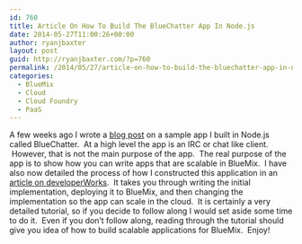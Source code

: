 ```yaml
---
id: 760
title: Article On How To Build The BlueChatter App In Node.js
date: 2014-05-27T11:00:26+00:00
author: ryanjbaxter
layout: post
guid: http://ryanjbaxter.com/?p=760
permalink: /2014/05/27/article-on-how-to-build-the-bluechatter-app-in-node-js/
categories:
  - BlueMix
  - Cloud
  - Cloud Foundry
  - PaaS
---
```

A few weeks ago I wrote a [blog post](http://ryanjbaxter.com/2014/04/22/bluechatter-a-sample-app-for-bluemix/ "BlueChatter: A Sample App For BlueMix") on a sample app I built in Node.js called BlueChatter.  At a high level the app is an IRC or chat like client.  However, that is not the main purpose of the app.  The real purpose of the app is to show how you can write apps that are scalable in BlueMix.  I have also now detailed the process of how I constructed this application in an <a href="http://www.ibm.com/developerworks/cloud/library/cl-bluemix-node-redis/index.html" target="_blank">article on developerWorks</a>.  It takes you through writing the initial implementation, deploying it to BlueMix, and then changing the implementation so the app can scale in the cloud.  It is certainly a very detailed tutorial, so if you decide to follow along I would set aside some time to do it.  Even if you don&#8217;t follow along, reading through the tutorial should give you idea of how to build scalable applications for BlueMix.  Enjoy!
